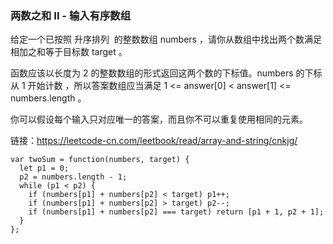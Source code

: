 <!--
 * @Author: 月魂
 * @Date: 2021-04-08 11:11:41
 * @LastEditTime: 2021-04-08 11:12:01
 * @LastEditors: 月魂
 * @Description: 
 * @FilePath: \leetcode-per-day\day92.md
-->
### 两数之和 II - 输入有序数组
给定一个已按照 升序排列  的整数数组 numbers ，请你从数组中找出两个数满足相加之和等于目标数 target 。

函数应该以长度为 2 的整数数组的形式返回这两个数的下标值。numbers 的下标 从 1 开始计数 ，所以答案数组应当满足 1 <= answer[0] < answer[1] <= numbers.length 。

你可以假设每个输入只对应唯一的答案，而且你不可以重复使用相同的元素。

链接：https://leetcode-cn.com/leetbook/read/array-and-string/cnkjg/

```
var twoSum = function(numbers, target) {
  let p1 = 0;
  p2 = numbers.length - 1;
  while (p1 < p2) {
    if (numbers[p1] + numbers[p2] < target) p1++;
    if (numbers[p1] + numbers[p2] > target) p2--;
    if (numbers[p1] + numbers[p2] === target) return [p1 + 1, p2 + 1];
  }
};
```